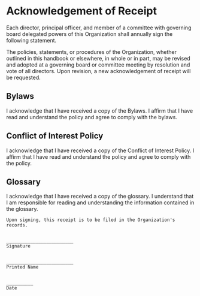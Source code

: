 # Acknowledgement of Receipt

Each director, principal officer, and member of a committee with governing board delegated powers of this Organization shall annually sign the following statement.

The policies, statements, or procedures of the Organization, whether outlined in this handbook or elsewhere, in whole or in part, may be revised and adopted at a governing board or committee meeting by resolution and vote of all directors. Upon revision, a new acknowledgement of receipt will be requested.

## Bylaws

I acknowledge that I have received a copy of the Bylaws. I affirm that I have read and understand the policy and agree to comply with the bylaws.

## Conflict of Interest Policy

I acknowledge that I have received a copy of the Conflict of Interest Policy. I affirm that I have read and understand the policy and agree to comply with the policy.

## Glossary

I acknowledge that I have received a copy of the glossary. I understand that I am responsible for reading and understanding the information contained in the glossary.


    Upon signing, this receipt is to be filed in the Organization's records.
    
    
    _________________________
    Signature


    _________________________
    Printed Name


    __________
    Date
